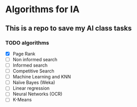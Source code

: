 # Algorithms for IA

## This is a repo to save my AI class tasks

### TODO algorithms

- [X] Page Rank
- [ ] Non informed search
- [ ] Informed search
- [ ] Competitive Search
- [ ] Machine Learning and KNN
- [ ] Naïve Bayes (Weka) 
- [ ] Linear regression 
- [ ] Neural Networks (OCR)
- [ ] K-Means
